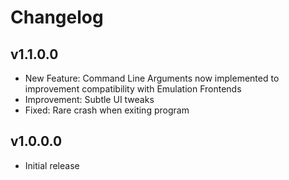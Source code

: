 # Changelog 

## v1.1.0.0
* New Feature: Command Line Arguments now implemented to improvement compatibility with Emulation Frontends  
* Improvement: Subtle UI tweaks
* Fixed: Rare crash when exiting program 

## v1.0.0.0
* Initial release 
